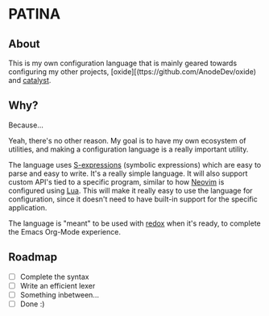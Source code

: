 # PATINA

## About

This is my own configuration language that is mainly geared towards configuring my other projects, [oxide][(ttps://github.com/AnodeDev/oxide) and [catalyst](https://github.com/AnodeDev/catalyst).

## Why?

Because...

Yeah, there's no other reason. My goal is to have my own ecosystem of utilities, and making a configuration language is a really important utility.

The language uses [S-expressions](https://en.wikipedia.org/wiki/S-expression) (symbolic expressions) which are easy to parse and easy to write. It's a really simple language. It will also support custom API's tied to a specific program, similar to how [Neovim](https://github.com/neovim/neovim) is configured using [Lua](https://en.wikipedia.org/wiki/Lua_(programming_language)). This will make it really easy to use the language for configuration, since it doesn't need to have built-in support for the specific application.

The language is "meant" to be used with [redox](https://github.com/AnodeDev/redox) when it's ready, to complete the Emacs Org-Mode experience.

## Roadmap

- [ ] Complete the syntax
- [ ] Write an efficient lexer
- [ ] Something inbetween...
- [ ] Done :)
